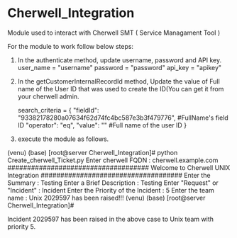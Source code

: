 # Cherwell_Integration
Module used to interact with Cherwell SMT ( Service Managament Tool ) 

For the module to work follow below steps:

1) In the authenticate method, update username, password and API key.\
    user_name  = "username"
    password   = "password"
    api_key    = "apikey"

   
2) In the getCustomerInternalRecordId method, Update the value of Full name of the User ID that was used to create the ID(You can get it from your cherwell admin.

      search_criteria = {
      "fieldId":  "93382178280a07634f62d74fc4bc587e3b3f479776",  #FullName's field ID
      "operator": "eq",
      "value":    "" #Full name of the user ID
    }
    

3) execute the module as follows.

(venu) (base) [root@server Cherwell_Integration]# python Create_cherwell_Ticket.py
Enter cherwell FQDN : cherwell.example.com
####################################
Welcome to Cherwell UNIX Integration
####################################
Enter the Summary : Testing
Enter a Brief Description : Testing
Enter "Request" or "Incident" : Incident
Enter the Priority of the Incident : 5
Enter the team name : Unix
2029597 has been raised!!!
(venu) (base) [root@server Cherwell_Integration]#

Incident 2029597 has been raised in the above case to Unix team with priority 5.


    
